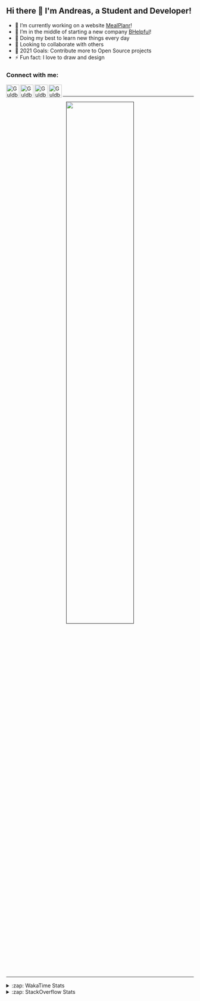 ## Hi there 👋 I'm Andreas, a Student and Developer!

- 🔭 I’m currently working on a website [MealPlanr][MP]!
- 📑 I’m in the middle of starting a new company [BHelpful][BHelpful]!
- 🌱 Doing my best to learn new things every day
- 👯 Looking to collaborate with others
- 🥅 2021 Goals: Contribute more to Open Source projects
- ⚡ Fun fact: I love to draw and design

### Connect with me:

[<img align="left" alt="Guldberg | YouTube" width="35px" src="https://cdn1.iconfinder.com/data/icons/logotypes/32/youtube-512.png" />][youtube]
[<img align="left" alt="Guldberg | Twitter" width="35px" src="https://cdn1.iconfinder.com/data/icons/logotypes/32/square-twitter-512.png" />][twitter]
[<img align="left" alt="Guldberg | LinkedIn" width="35px" src="https://cdn1.iconfinder.com/data/icons/logotypes/32/square-linkedin-512.png" />][linkedin]
[<img align="left" alt="Guldberg | Instagram" width="35px" src="https://cdn2.iconfinder.com/data/icons/social-icons-33/128/Instagram-512.png" />][instagram]

<br />

---

<p align="center">
  <a href="">
    <img width="60% align="center" src="https://github-readme-stats.vercel.app/api?username=Andreasgdp&show_icons=true&count_private=true" />
  </a>
</p>

---

<details>
  <summary>:zap: WakaTime Stats</summary>

<br />

<!--START_SECTION:waka-->
![Profile Views](http://img.shields.io/badge/Profile%20Views-0-blue)

**I'm an Early 🐤** 

```text
🌞 Morning    232 commits    █████░░░░░░░░░░░░░░░░░░░░   21.87% 
🌆 Daytime    520 commits    ████████████░░░░░░░░░░░░░   49.01% 
🌃 Evening    291 commits    ██████░░░░░░░░░░░░░░░░░░░   27.43% 
🌙 Night      18 commits     ░░░░░░░░░░░░░░░░░░░░░░░░░   1.7%

```
📅 **I'm Most Productive on Sunday** 

```text
Monday       204 commits    ████░░░░░░░░░░░░░░░░░░░░░   19.23% 
Tuesday      114 commits    ██░░░░░░░░░░░░░░░░░░░░░░░   10.74% 
Wednesday    125 commits    ███░░░░░░░░░░░░░░░░░░░░░░   11.78% 
Thursday     111 commits    ██░░░░░░░░░░░░░░░░░░░░░░░   10.46% 
Friday       85 commits     ██░░░░░░░░░░░░░░░░░░░░░░░   8.01% 
Saturday     207 commits    █████░░░░░░░░░░░░░░░░░░░░   19.51% 
Sunday       215 commits    █████░░░░░░░░░░░░░░░░░░░░   20.26%

```


📊 **This Week I Spent My Time On** 

```text
⌚︎ Time Zone: Europe/Copenhagen

💬 Programming Languages: 
TypeScript               6 hrs 2 mins        █████████████████░░░░░░░░   69.94% 
SCSS                     41 mins             ██░░░░░░░░░░░░░░░░░░░░░░░   8.09% 
HTML                     36 mins             █░░░░░░░░░░░░░░░░░░░░░░░░   7.14% 
C++                      35 mins             █░░░░░░░░░░░░░░░░░░░░░░░░   6.92% 
Markdown                 19 mins             █░░░░░░░░░░░░░░░░░░░░░░░░   3.8%

🔥 Editors: 
VS Code                  8 hrs 37 mins       █████████████████████████   100.0%

🐱‍💻 Projects: 
web-sources              3 hrs 56 mins       ███████████░░░░░░░░░░░░░░   45.65% 
Mealplanr-api            3 hrs 37 mins       ██████████░░░░░░░░░░░░░░░   41.93% 
robo-throw               45 mins             ██░░░░░░░░░░░░░░░░░░░░░░░   8.78% 
Machine-vision           11 mins             ░░░░░░░░░░░░░░░░░░░░░░░░░   2.24% 
src                      4 mins              ░░░░░░░░░░░░░░░░░░░░░░░░░   0.8%

💻 Operating System: 
Windows                  4 hrs 33 mins       █████████████░░░░░░░░░░░░   52.77% 
Mac                      3 hrs 59 mins       ███████████░░░░░░░░░░░░░░   46.25% 
Linux                    5 mins              ░░░░░░░░░░░░░░░░░░░░░░░░░   0.98%

```

**I Mostly Code in Python** 

```text
Python                   11 repos            █████████░░░░░░░░░░░░░░░░   39.29% 
C++                      4 repos             ███░░░░░░░░░░░░░░░░░░░░░░   14.29% 
TypeScript               2 repos             █░░░░░░░░░░░░░░░░░░░░░░░░   7.14% 
HTML                     2 repos             █░░░░░░░░░░░░░░░░░░░░░░░░   7.14% 
Batchfile                2 repos             █░░░░░░░░░░░░░░░░░░░░░░░░   7.14%

```



 Last Updated on 25/09/2021
<!--END_SECTION:waka-->


</details>

<details>
  <summary>:zap: StackOverflow Stats</summary>
  
  <br />
  
  [![Andreas G.D Petersen StackOverflow](https://github-readme-stackoverflow.vercel.app/?userID=11050308)](https://stackoverflow.com/users/11050308/andreas-g-d-petersen)


</details>

<br />


[twitter]: https://twitter.com/Guldberg20
[youtube]: https://www.youtube.com/channel/UCORVtLIFnURPEo_Fo-MGv8A
[instagram]: https://www.instagram.com/andreasgdp/
[linkedin]: https://www.linkedin.com/in/andreasgdp/
[MP]: https://mealplanr.bhelpful.net/
[BHelpful]: https://github.com/BHelpful
